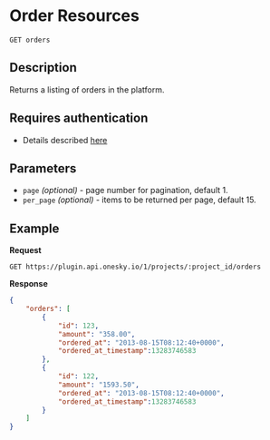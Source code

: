 # Order Resources

    GET orders

## Description
Returns a listing of orders in the platform.


## Requires authentication
- Details described [here](/README.md#authentication)


## Parameters
- `page` _(optional)_ - page number for pagination, default 1.
- `per_page` _(optional)_ - items to be returned per page, default 15.


## Example
**Request**

    GET https://plugin.api.onesky.io/1/projects/:project_id/orders

**Response**
``` json
{
    "orders": [
        {
            "id": 123,
            "amount": "358.00",
            "ordered_at": "2013-08-15T08:12:40+0000",
            "ordered_at_timestamp":13283746583
        },
        {
            "id": 122,
            "amount": "1593.50",
            "ordered_at": "2013-08-15T08:12:40+0000",
            "ordered_at_timestamp":13283746583
        }
    ]
}
```
